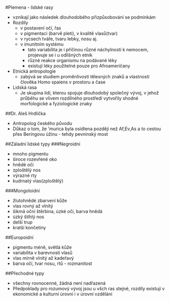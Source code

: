 #Plemena - lidské rasy
* vznikají jako následek dlouhodobého přizpůsobování se podmínkám
* Rozdíly
    * v postavení očí, řas
    * v pigmentaci (barvě pleti), v kvalitě vlasů(tvar)
    * v rycsech tváře, tvaru lebky, nosu aj.
    * v imunitním systému
        * tato variabilita je i příčinou různé náchylnosti k nemocem, projevuje se i u odlišných etnik
        * různé reakce organismu na podávané léky
        * existují léky použitelné pouze pro Afroameričany
* Etnická antropologie
    *  zabývá se studiem proměnlivosti tělesných znaků a vlastností člověka Homo spaiens v prostoru a čase
* Lidská rasa
    * Je skupina lidí, kterou spojuje dlouhodobý společný vývoj, v jehož průběhu se vlivem rozdílného prostředí vytvořily shodné morfologické a fyziologické znaky

##Dr. Aleš Hrdlička
* Antropolog českého původu
* Důkaz o tom, že 'murica byla osídlena později než Af,Ev,As a to cestou přes Beringovu úžinu - tehdy pevninský most 

##Záladní lidské typy
###Negroidní
* mnoho pigmentu
* široce rozevřené oko
* hnědé oči
* zploštělý nos
* výrazné rty
* kudrnatý vlas(zploštělý)

###Mongoloidní
* žlutohnědé zbarvení kůže
* vlas rovný až vlnitý
* šikmá oční štěrbina, úzké oči, barva hnědá
* úzký štíhlý nos
* delší trup
* kratší končetiny

##Europoidní
* pigmentu méně, světlá kůže
* variabilita v barevnosti vlasů
* vlas mírně vlnitý až kadeřavý
* barva očí, tvar nosu, rtů - rozmanitost

##Přechodné typy
* všechny rovnocenné, žádná není nadřazená
* Předpoklady pro rozumový vývoj jsou u všch ras stejné, rozdíly existují v ekonomické a kulturní úrovni i v úrovní vzdělání
